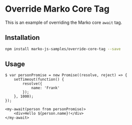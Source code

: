 # Override Marko Core Tag

This is an example of overriding the Marko core `await` tag.

## Installation

```bash
npm install marko-js-samples/override-core-tag --save
```

## Usage

```marko
$ var personPromise = new Promise((resolve, reject) => {
    setTimeout(function() {
        resolve({
            name: 'Frank'
        });
    }, 1000);
});

<my-await(person from personPromise)>
    <div>Hello ${person.name}!</div>
</my-await>
```
